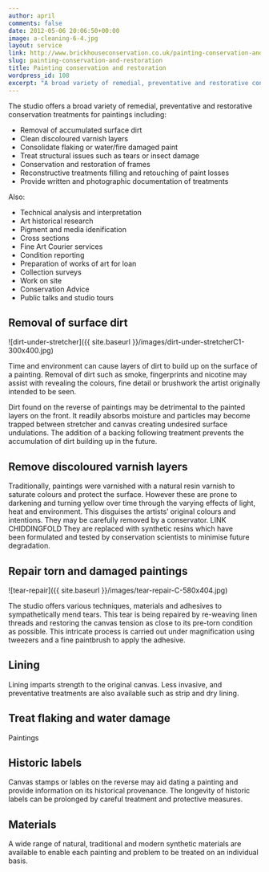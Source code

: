 ```yaml
---
author: april
comments: false
date: 2012-05-06 20:06:50+00:00
image: a-cleaning-6-4.jpg
layout: service
link: http://www.brickhouseconservation.co.uk/painting-conservation-and-restoration/
slug: painting-conservation-and-restoration
title: Painting conservation and restoration
wordpress_id: 108
excerpt: "A broad variety of remedial, preventative and restorative conservation treatments for paintings"
---
```


The studio offers a broad variety of remedial, preventative and restorative conservation treatments for paintings including:

* Removal of accumulated surface dirt
* Clean discoloured varnish layers
* Consolidate flaking or water/fire damaged paint
* Treat structural issues such as tears or insect damage
* Conservation and restoration of frames
* Reconstructive treatments filling and retouching of paint losses
* Provide written and photographic documentation of treatments

Also:	

* Technical analysis and interpretation
* Art historical research
* Pigment and media idenification
* Cross sections
* Fine Art Courier services
* Condition reporting
* Preparation of works of art for loan
* Collection surveys
* Work on site
* Conservation Advice
* Public talks and studio tours

## Removal of surface dirt
![dirt-under-stretcher]({{ site.baseurl }}/images/dirt-under-stretcherC1-300x400.jpg)

Time and environment can cause layers of dirt to build up on the surface of a painting. Removal of dirt such as smoke, fingerprints and nicotine may assist with revealing the colours, fine detail or brushwork the artist originally intended to be seen.

Dirt found on the reverse of paintings may be detrimental to the painted layers on the front. It readily absorbs moisture and particles may become trapped between stretcher and canvas creating undesired surface undulations. The addition of a backing following treatment prevents the accumulation of dirt building up in the future.

## Remove discoloured varnish layers
Traditionally, paintings were varnished with a natural resin varnish to saturate colours and protect the surface. However these are prone to darkening and turning yellow over time through the varying effects of light, heat and environment. This disguises the artists’ original colours and intentions. They may be carefully removed by a conservator. LINK CHIDDINGFOLD They are replaced with synthetic resins which have been formulated and tested by conservation scientists to minimise future degradation.

## Repair torn and damaged paintings

![tear-repair]({{ site.baseurl }}/images/tear-repair-C-580x404.jpg)

The studio offers various techniques, materials and adhesives to sympathetically mend tears. This tear is being repaired by re-weaving linen threads and restoring the canvas tension as close to its pre-torn condition as possible. This intricate process is carried out under magnification using tweezers and a fine paintbrush to apply the adhesive.

## Lining
Lining imparts strength to the original canvas. Less invasive, and preventative treatments are also available such as strip and dry lining.

## Treat flaking and water damage
Paintings

## Historic labels
Canvas stamps or lables on the reverse may aid dating a painting and provide information on its historical provenance. The longevity of historic labels can be prolonged by careful treatment and protective measures.

## Materials
A wide range of natural, traditional and modern synthetic materials are available to enable each painting and problem to be treated on an individual basis.
